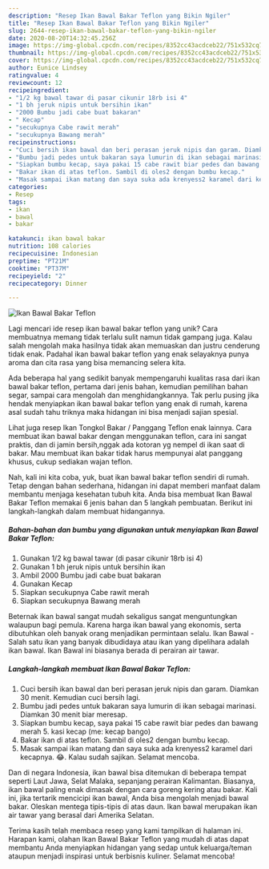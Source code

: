 ```yaml
---
description: "Resep Ikan Bawal Bakar Teflon yang Bikin Ngiler"
title: "Resep Ikan Bawal Bakar Teflon yang Bikin Ngiler"
slug: 2644-resep-ikan-bawal-bakar-teflon-yang-bikin-ngiler
date: 2020-08-20T14:32:45.256Z
image: https://img-global.cpcdn.com/recipes/8352cc43acdceb22/751x532cq70/ikan-bawal-bakar-teflon-foto-resep-utama.jpg
thumbnail: https://img-global.cpcdn.com/recipes/8352cc43acdceb22/751x532cq70/ikan-bawal-bakar-teflon-foto-resep-utama.jpg
cover: https://img-global.cpcdn.com/recipes/8352cc43acdceb22/751x532cq70/ikan-bawal-bakar-teflon-foto-resep-utama.jpg
author: Eunice Lindsey
ratingvalue: 4
reviewcount: 12
recipeingredient:
- "1/2 kg bawal tawar di pasar cikunir 18rb isi 4"
- "1 bh jeruk nipis untuk bersihin ikan"
- "2000 Bumbu jadi cabe buat bakaran"
- " Kecap"
- "secukupnya Cabe rawit merah"
- "secukupnya Bawang merah"
recipeinstructions:
- "Cuci bersih ikan bawal dan beri perasan jeruk nipis dan garam. Diamkan 30 menit. Kemudian cuci bersih lagi."
- "Bumbu jadi pedes untuk bakaran saya lumurin di ikan sebagai marinasi. Diamkan 30 menit biar meresap."
- "Siapkan bumbu kecap, saya pakai 15 cabe rawit biar pedes dan bawang merah 5. kasi kecap (me: kecap bango)"
- "Bakar ikan di atas teflon. Sambil di oles2 dengan bumbu kecap."
- "Masak sampai ikan matang dan saya suka ada krenyess2 karamel dari kecapnya. 😂. Kalau sudah sajikan. Selamat mencoba."
categories:
- Resep
tags:
- ikan
- bawal
- bakar

katakunci: ikan bawal bakar 
nutrition: 108 calories
recipecuisine: Indonesian
preptime: "PT21M"
cooktime: "PT37M"
recipeyield: "2"
recipecategory: Dinner

---
```



![Ikan Bawal Bakar Teflon](https://img-global.cpcdn.com/recipes/8352cc43acdceb22/751x532cq70/ikan-bawal-bakar-teflon-foto-resep-utama.jpg)

Lagi mencari ide resep ikan bawal bakar teflon yang unik? Cara membuatnya memang tidak terlalu sulit namun tidak gampang juga. Kalau salah mengolah maka hasilnya tidak akan memuaskan dan justru cenderung tidak enak. Padahal ikan bawal bakar teflon yang enak selayaknya punya aroma dan cita rasa yang bisa memancing selera kita.

Ada beberapa hal yang sedikit banyak mempengaruhi kualitas rasa dari ikan bawal bakar teflon, pertama dari jenis bahan, kemudian pemilihan bahan segar, sampai cara mengolah dan menghidangkannya. Tak perlu pusing jika hendak menyiapkan ikan bawal bakar teflon yang enak di rumah, karena asal sudah tahu triknya maka hidangan ini bisa menjadi sajian spesial.

Lihat juga resep Ikan Tongkol Bakar / Panggang Teflon enak lainnya. Cara membuat ikan bawal bakar dengan menggunakan teflon, cara ini sangat praktis, dan di jamin bersih,nggak ada kotoran yg nempel di ikan saat di bakar. Mau membuat ikan bakar tidak harus mempunyai alat panggang khusus, cukup sediakan wajan teflon.


Nah, kali ini kita coba, yuk, buat ikan bawal bakar teflon sendiri di rumah. Tetap dengan bahan sederhana, hidangan ini dapat memberi manfaat dalam membantu menjaga kesehatan tubuh kita. Anda bisa membuat Ikan Bawal Bakar Teflon memakai 6 jenis bahan dan 5 langkah pembuatan. Berikut ini langkah-langkah dalam membuat hidangannya.

<!--inarticleads1-->

##### Bahan-bahan dan bumbu yang digunakan untuk menyiapkan Ikan Bawal Bakar Teflon:

1. Gunakan 1/2 kg bawal tawar (di pasar cikunir 18rb isi 4)
1. Gunakan 1 bh jeruk nipis untuk bersihin ikan
1. Ambil 2000 Bumbu jadi cabe buat bakaran
1. Gunakan  Kecap
1. Siapkan secukupnya Cabe rawit merah
1. Siapkan secukupnya Bawang merah


Beternak ikan bawal sangat mudah sekaligus sangat menguntungkan walaupun bagi pemula. Karena harga ikan bawal yang ekonomis, serta dibutuhkan oleh banyak orang menjadikan permintaan selalu. Ikan Bawal - Salah satu ikan yang banyak dibudidaya atau ikan yang dipelihara adalah ikan bawal. Ikan Bawal ini biasanya berada di perairan air tawar. 

<!--inarticleads2-->

##### Langkah-langkah membuat Ikan Bawal Bakar Teflon:

1. Cuci bersih ikan bawal dan beri perasan jeruk nipis dan garam. Diamkan 30 menit. Kemudian cuci bersih lagi.
1. Bumbu jadi pedes untuk bakaran saya lumurin di ikan sebagai marinasi. Diamkan 30 menit biar meresap.
1. Siapkan bumbu kecap, saya pakai 15 cabe rawit biar pedes dan bawang merah 5. kasi kecap (me: kecap bango)
1. Bakar ikan di atas teflon. Sambil di oles2 dengan bumbu kecap.
1. Masak sampai ikan matang dan saya suka ada krenyess2 karamel dari kecapnya. 😂. Kalau sudah sajikan. Selamat mencoba.


Dan di negara Indonesia, ikan bawal bisa ditemukan di beberapa tempat seperti Laut Jawa, Selat Malaka, sepanjang perairan Kalimantan. Biasanya, ikan bawal paling enak dimasak dengan cara goreng kering atau bakar. Kali ini, jika tertarik mencicipi ikan bawal, Anda bisa mengolah menjadi bawal bakar. Oleskan mentega tipis-tipis di atas daun. Ikan bawal merupakan ikan air tawar yang berasal dari Amerika Selatan. 

Terima kasih telah membaca resep yang kami tampilkan di halaman ini. Harapan kami, olahan Ikan Bawal Bakar Teflon yang mudah di atas dapat membantu Anda menyiapkan hidangan yang sedap untuk keluarga/teman ataupun menjadi inspirasi untuk berbisnis kuliner. Selamat mencoba!
